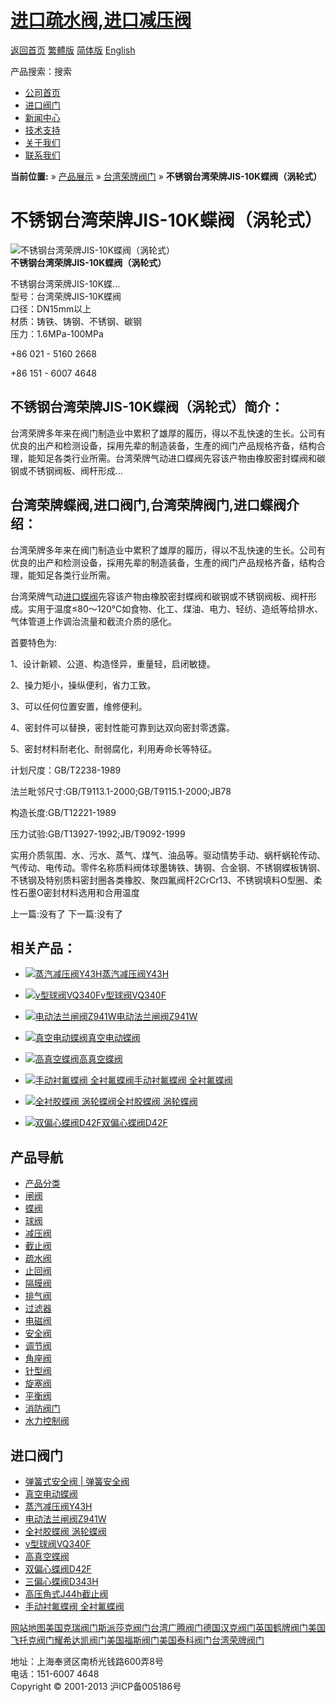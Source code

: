 # [进口疏水阀,进口减压阀](/)

[返回首页](/ 'home') [繁體版](/tw.html '切換到繁體中文版') [简体版](/ '切换到简体中文版') [English](/en.html 'Switch to English Version')

产品搜索：搜索

- [公司首页](/ '公司首页')
- [进口阀门](/valves/2.html '进口阀门')
- [新闻中心](/valves/110.html '新闻中心')
- [技术支持](/valves/111.html '技术支持')
- [关于我们](/about.html '新闻中心')
- [联系我们](/contact.html '技术支持')

**当前位置:** » [产品展示](/valves/1.html) » [台湾荣牌阀门](/valves/42.html) » **不锈钢台湾荣牌JIS-10K蝶阀（涡轮式）**

# 不锈钢台湾荣牌JIS-10K蝶阀（涡轮式）

![不锈钢台湾荣牌JIS-10K蝶阀（涡轮式）](/pic/uploadimg/2014-3/201431421453519578.jpg)  
**不锈钢台湾荣牌JIS-10K蝶阀（涡轮式）**

不锈钢台湾荣牌JIS-10K蝶...  
型号：台湾荣牌JIS-10K蝶阀  
口径：DN15mm以上  
材质：铸铁、铸钢、不锈钢、碳钢  
压力：1.6MPa-100MPa

+86 021 - 5160 2668

+86 151 - 6007 4648

## 不锈钢台湾荣牌JIS-10K蝶阀（涡轮式）简介：

台湾荣牌多年来在阀门制造业中累积了雄厚的履历，得以不乱快速的生长。公司有优良的出产和检测设备，採用先辈的制造装备，生產的阀门产品规格齐备，结构合理，能知足各类行业所需。台湾荣牌气动进口蝶阀先容该产物由橡胶密封蝶阀和碳钢或不锈钢阀板、阀杆形成...

## 台湾荣牌蝶阀,进口阀门,台湾荣牌阀门,进口蝶阀介绍：

台湾荣牌多年来在阀门制造业中累积了雄厚的履历，得以不乱快速的生长。公司有优良的出产和检测设备，採用先辈的制造装备，生產的阀门产品规格齐备，结构合理，能知足各类行业所需。

台湾荣牌气动[进口蝶阀](/)先容该产物由橡胶密封蝶阀和碳钢或不锈钢阀板、阀杆形成。实用于温度≤80～120℃如食物、化工、煤油、电力、轻纺、造纸等给排水、气体管道上作调治流量和截流介质的感化。

首要特色为:

1、设计新颖、公道、构造怪异，重量轻，启闭敏捷。

2、操力矩小，操纵便利，省力工致。

3、可以任何位置安置，维修便利。

4、密封件可以替换，密封性能可靠到达双向密封零透露。

5、密封材料耐老化、耐弱腐化，利用寿命长等特征。

计划尺度：GB/T2238-1989

法兰毗邻尺寸:GB/T9113.1-2000;GB/T9115.1-2000;JB78

构造长度:GB/T12221-1989

压力试验:GB/T13927-1992;JB/T9092-1999

实用介质氛围、水、污水、蒸气、煤气、油品等。驱动情势手动、蜗杆蜗轮传动、气传动、电传动。零件名称质料阀体球墨铸铁、铸钢、合金钢、不锈钢蝶板铸钢、不锈钢及特别质料密封圈各类橡胶、聚四氟阀杆2CrCr13、不锈钢填料O型圈、柔性石墨O密封材料选用和合用温度

上一篇:没有了 下一篇:没有了

## 相关产品：

- [![蒸汽减压阀Y43H](/pic/uploadimg/2014-3/20143142261134133.jpg)蒸汽减压阀Y43H](/valve/65.html '蒸汽减压阀Y43H')

- [![v型球阀VQ340F](/pic/uploadimg/2014-3/20143142225822290.jpg)v型球阀VQ340F](/valve/64.html 'v型球阀VQ340F')

- [![电动法兰闸阀Z941W](/pic/uploadimg/2014-3/20143142215538669.jpg)电动法兰闸阀Z941W](/valve/63.html '电动法兰闸阀Z941W')

- [![真空电动蝶阀](/pic/uploadimg/2014-3/20143142201145206.jpg)真空电动蝶阀](/valve/62.html '真空电动蝶阀')

- [![高真空蝶阀](/pic/uploadimg/2014-3/201431421575912448.jpg)高真空蝶阀](/valve/61.html '高真空蝶阀')

- [![手动衬氟蝶阀 全衬氟蝶阀](/pic/uploadimg/2014-3/201431421563776278.jpg)手动衬氟蝶阀 全衬氟蝶阀](/valve/60.html '手动衬氟蝶阀 全衬氟蝶阀')

- [![全衬胶蝶阀 涡轮蝶阀](/pic/uploadimg/2014-3/201431421551466275.jpg)全衬胶蝶阀 涡轮蝶阀](/valve/59.html '全衬胶蝶阀 涡轮蝶阀')

- [![双偏心蝶阀D42F](/pic/uploadimg/2014-3/201431421534289103.jpg)双偏心蝶阀D42F](/valve/58.html '双偏心蝶阀D42F')

## 产品导航

- [产品分类](/valves/1.html '产品分类')
- [闸阀](/valves/27.html)
- [蝶阀](/valves/30.html)
- [球阀](/valves/43.html)
- [减压阀](/valves/44.html)
- [截止阀](/valves/45.html)
- [疏水阀](/valves/46.html)
- [止回阀](/valves/47.html)
- [隔膜阀](/valves/48.html)
- [排气阀](/valves/49.html)
- [过滤器](/valves/50.html)
- [电磁阀](/valves/51.html)
- [安全阀](/valves/52.html)
- [调节阀](/valves/53.html)
- [角座阀](/valves/54.html)
- [针型阀](/valves/55.html)
- [旋塞阀](/valves/56.html)
- [平衡阀](/valves/57.html)
- [消防阀门](/valves/58.html)
- [水力控制阀](/valves/59.html)

## 进口阀门

- [弹簧式安全阀 | 弹簧安全阀](/valve/88.html)
- [真空电动蝶阀](/valve/62.html)
- [蒸汽减压阀Y43H](/valve/65.html)
- [电动法兰闸阀Z941W](/valve/63.html)
- [全衬胶蝶阀 涡轮蝶阀](/valve/59.html)
- [v型球阀VQ340F](/valve/64.html)
- [高真空蝶阀](/valve/61.html)
- [双偏心蝶阀D42F](/valve/58.html)
- [三偏心蝶阀D343H](/valve/57.html)
- [高压角式J44h截止阀](/valve/56.html)
- [手动衬氟蝶阀 全衬氟蝶阀](/valve/60.html)

[网站地图](/sitemap.html '网站地图')[美国克瑞阀门](/valves/33.html)[斯派莎克阀门](/valves/34.html)[台湾广腾阀门](/valves/35.html)[德国汉克阀门](/valves/36.html)[英国鹤牌阀门](/valves/37.html)[美国飞托克阀门](/valves/38.html)[耀希达凯阀门](/valves/39.html)[美国福斯阀门](/valves/40.html)[美国泰科阀门](/valves/41.html)[台湾荣牌阀门](/valves/42.html)

地址：上海奉贤区南桥光钱路600弄8号  
电话：151-6007 4648  
Copyright © 2001-2013 沪ICP备005186号
